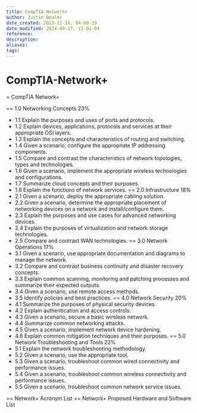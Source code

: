 ```yaml
---
title: CompTIA-Network+
author: Justin Bealer
date_created: 2023-11-16, 04-00-39
date_modified: 2024-09-17, 11-01-04
reference: 
description: 
aliases: 
tags: 
---
```

# CompTIA-Network+
= CompTIA Network+

== 1.0 Networking Concepts 23%
- 1.1 Explain the purposes and uses of ports and protocols.
- 1.2 Explain devices, applications, protocols and services at their appropriate
  OSI layers.
- 1.3 Explain the concepts and characteristics of routing and switching.
- 1.4 Given a scenario, configure the appropriate IP addressing components.
- 1.5 Compare and contrast the characteristics of network topologies, types and
  technologies.
- 1.6 Given a scenario, implement the appropriate wireless technologies and
  configurations.
- 1.7 Summarize cloud concepts and their purposes.
- 1.8 Explain the functions of network services.
== 2.0 Infrastructure 18%
- 2.1 Given a scenario, deploy the appropriate cabling solution.
- 2.2 Given a scenario, determine the appropriate placement of networking
  devices on a network and install/configure them.
- 2.3 Explain the purposes and use cases for advanced networking devices.
- 2.4 Explain the purposes of virtualization and network storage technologies.
- 2.5 Compare and contrast WAN technologies.
== 3.0 Network Operations 17%
- 3.1 Given a scenario, use appropriate documentation and diagrams to manage the
  network.
- 3.2 Compare and contrast business continuity and disaster recovery concepts.
- 3.3 Explain common scanning, monitoring and patching processes and summarize
  their expected outputs.
- 3.4 Given a scenario, use remote access methods.
- 3.5 Identify policies and best practices.
== 4.0 Network Security 20%
- 4.1 Summarize the purposes of physical security devices.
- 4.2 Explain authentication and access  controls.
- 4.3 Given a scenario, secure a basic wireless network.
- 4.4 Summarize common networking attacks.
- 4.5 Given a scenario, implement network device hardening.
- 4.6 Explain common mitigation techniques and their purposes.
== 5.0 Network Troubleshooting and Tools 22%
- 5.1 Explain the network troubleshooting methodology.
- 5.2 Given a scenario, use the appropriate tool.
- 5.3 Given a scenario, troubleshoot common wired connectivity and performance
  issues.
- 5.4 Given a scenario, troubleshoot common wireless connectivity and
  performance issues.
- 5.5 Given a scenario, troubleshoot common network service issues.

== Network+ Acronym List
== Network+ Proposed Hardware and Software List
